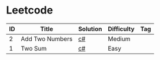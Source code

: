 # Leetcode
| ID      | Title | Solution | Difficulty | Tag |
| ----------- | ----------- | ----------- |----------- |----------- |
| 2      | Add Two Numbers| [c#](Solutions/_2.cs)       |Medium       |        |
| 1      | Two Sum        | [c#](Solutions/_1.cs)       |Easy       |        |
